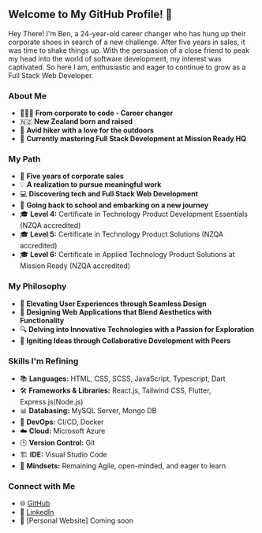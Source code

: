 ## Welcome to My GitHub Profile! 👋

Hey There! I'm Ben, a 24-year-old career changer who has hung up their corporate shoes in search of a new challenge. After five years in sales, it was time to shake things up. With the persuasion of a close friend to peak my head into the world of software development, my interest was captivated. So here I am, enthusiastic and eager to continue to grow as a Full Stack Web Developer.

### About Me

- 👨🏻‍💻 **From corporate to code - Career changer**
- 🇳🇿 **New Zealand born and raised**
- 🥾 **Avid hiker with a love for the outdoors**
- 📖 **Currently mastering Full Stack Development at Mission Ready HQ**

### My Path

- 👔 **Five years of corporate sales**
- 💡 **A realization to pursue meaningful work**
- 💻 **Discovering tech and Full Stack Web Development**
- 🚌 **Going back to school and embarking on a new journey**
- 🎓 **Level 4:** Certificate in Technology Product Development Essentials (NZQA accredited)
- 🎓 **Level 5:** Certificate in Technology Product Solutions (NZQA accredited)
- 🎓 **Level 6:** Certificate in Applied Technology Product Solutions at Mission Ready (NZQA accredited)

### My Philosophy

- 🚀 **Elevating User Experiences through Seamless Design**
- 📐 **Designing Web Applications that Blend Aesthetics with Functionality**
- 🔍 **Delving into Innovative Technologies with a Passion for Exploration**
- 🤝 **Igniting Ideas through Collaborative Development with Peers**

### Skills I'm Refining

- 📚 **Languages:** HTML, CSS, SCSS, JavaScript, Typescript, Dart
- 🛠️ **Frameworks & Libraries:** React.js, Tailwind CSS, Flutter, Express.js(Node.js)
- 📊 **Databasing:** MySQL Server, Mongo DB
- 🔄 **DevOps:** CI/CD, Docker
- ☁️ **Cloud:** Microsoft Azure
- 🕒 **Version Control:** Git
- 🏗️ **IDE:** Visual Studio Code
- 🧠 **Mindsets:** Remaining Agile, open-minded, and eager to learn

### Connect with Me

- 🌐 [GitHub](https://github.com/Walks99) 
- 📲 [LinkedIn](https://www.linkedin.com/in/ben-walker-8945662a3/)  
- 🕺 [Personal Website] Coming soon
